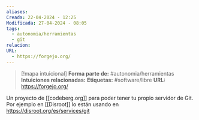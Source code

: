 ```yaml
---
aliases: 
Creada: 22-04-2024 - 12:25
Modificada: 27-04-2024 - 08:05
tags:
  - autonomia/herramientas
  - git
relacion: 
URL:
  - https://forgejo.org/
---
```


> [!mapa intuicional]
> **Forma parte de:** #autonomia/herramientas 
> **Intuiciones relacionadas:** 
> **Etiquetas:** #software/libre 
> **URL:** https://forgejo.org/

Un proyecto de [[codeberg.org]] para poder tener tu propio servidor de Git.
Por ejemplo en [[Disroot]] lo están usando en https://disroot.org/es/services/git